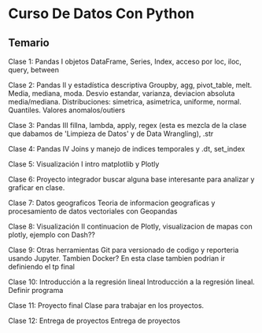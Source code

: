 # Curso De Datos Con Python

## Temario

Clase 1: Pandas I
objetos DataFrame, Series, Index, acceso por loc, iloc, query, between

Clase 2: Pandas II y estadística descriptiva
Groupby, agg, pivot_table, melt. Media, mediana, moda. Desvio estandar, varianza, deviacion absoluta media/mediana. Distribuciones: simetrica, asimetrica, uniforme, normal. Quantiles. Valores anomalos/outiers

Clase 3: Pandas III
fillna, lambda, apply, regex (esta es mezcla de la clase que dabamos de 'Limpieza de Datos' y de Data Wrangling), .str

Clase 4: Pandas IV
Joins y manejo de indices temporales y .dt, set_index

Clase 5: Visualización I
intro matplotlib y Plotly

Clase 6: Proyecto integrador
buscar alguna base interesante para analizar y graficar en clase.

Clase 7: Datos geograficos
Teoria de informacion geograficas y procesamiento de datos vectoriales con Geopandas

Clase 8: Visualización II
continuacion de Plotly, visualizacion de mapas con plotly, ejemplo con Dash?? 

Clase 9: Otras herramientas
Git para versionado de codigo y reporteria usando Jupyter. Tambien Docker? En esta clase tambien podrian ir definiendo el tp final

Clase 10: Introducción a la regresión lineal
Introducción a la regresión lineal. Definir programa

Clase 11: Proyecto final
Clase para trabajar en los proyectos.

Clase 12: Entrega de proyectos
Entrega de proyectos


